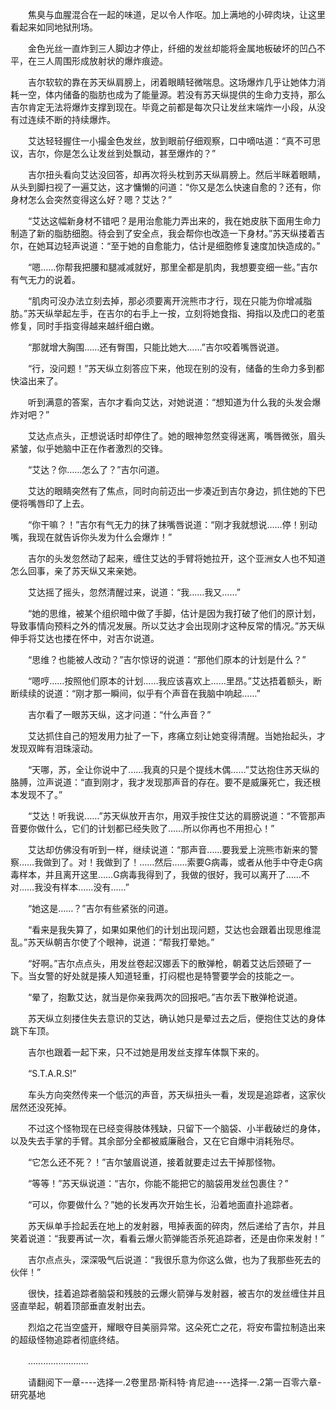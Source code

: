 <div class="read-content j_readContent" id="">
                <p>　　焦臭与血腥混合在一起的味道，足以令人作呕。加上满地的小碎肉块，让这里看起来如同地狱刑场。<p>　　金色光丝一直炸到三人脚边才停止，纤细的发丝却能将金属地板破坏的凹凸不平，在三人周围形成放射状的爆炸痕迹。<p>　　吉尔软软的靠在苏天纵肩膀上，闭着眼睛轻微喘息。这场爆炸几乎让她体力消耗一空，体内储备的脂肪也成为了能量源。若没有苏天纵提供的生命力支持，那么吉尔肯定无法将爆炸支撑到现在。毕竟之前都是每次只让发丝末端炸一小段，从没有过连续不断的持续爆炸。<p>　　艾达轻轻握住一小撮金色发丝，放到眼前仔细观察，口中嘀咕道：“真不可思议，吉尔，你是怎么让发丝到处飘动，甚至爆炸的？”<p>　　吉尔扭头看向艾达没回答，却再次将头枕到苏天纵肩膀上。然后半眯着眼睛，从头到脚扫视了一遍艾达，这才慵懒的问道：“你又是怎么快速自愈的？还有，你身材怎么会突然变得这么好？嗯？艾达？”<p>　　“艾达这幅新身材不错吧？是用治愈能力弄出来的，我在她皮肤下面用生命力制造了新的脂肪细胞。待会到了安全点，我会帮你也改造一下身材。”苏天纵搂着吉尔，在她耳边轻声说道：“至于她的自愈能力，估计是细胞修复速度加快造成的。”<p>　　“嗯……你帮我把腰和腿减减就好，那里全都是肌肉，我想要变细一些。”吉尔有气无力的说着。<p>　　“肌肉可没办法立刻去掉，那必须要离开浣熊市才行，现在只能为你增减脂肪。”苏天纵举起左手，在吉尔的右手上一按，立刻将她食指、拇指以及虎口的老茧修复，同时手指变得越来越纤细白嫩。<p>　　“那就增大胸围……还有臀围，只能比她大……”吉尔咬着嘴唇说道。<p>　　“行，没问题！”苏天纵立刻答应下来，他现在别的没有，储备的生命力多到都快溢出来了。<p>　　听到满意的答案，吉尔才看向艾达，对她说道：“想知道为什么我的头发会爆炸对吧？”<p>　　艾达点点头，正想说话时却停住了。她的眼神忽然变得迷离，嘴唇微张，眉头紧皱，似乎她脑中正在作者激烈的交锋。<p>　　“艾达？你……怎么了？”吉尔问道。<p>　　艾达的眼睛突然有了焦点，同时向前迈出一步凑近到吉尔身边，抓住她的下巴便将嘴唇印了上去。<p>　　“你干嘛？！”吉尔有气无力的抹了抹嘴唇说道：“刚才我就想说……停！别动嘴，我现在就告诉你头发为什么会爆炸！”<p>　　吉尔的头发忽然动了起来，缠住艾达的手臂将她拉开，这个亚洲女人也不知道怎么回事，亲了苏天纵又来亲她。<p>　　艾达摇了摇头，忽然清醒过来，说道：“我……我又……”<p>　　“她的思维，被某个组织暗中做了手脚，估计是因为我打破了他们的原计划，导致事情向预料之外的情况发展。所以艾达才会出现刚才这种反常的情况。”苏天纵伸手将艾达也搂在怀中，对吉尔说道。<p>　　“思维？也能被人改动？”吉尔惊讶的说道：“那他们原本的计划是什么？”<p>　　“嗯哼……按照他们原本的计划……我应该喜欢上……里昂。”艾达捂着额头，断断续续的说道：“刚才那一瞬间，似乎有个声音在我脑中响起……”<p>　　吉尔看了一眼苏天纵，这才问道：“什么声音？”<p>　　艾达抓住自己的短发用力扯了一下，疼痛立刻让她变得清醒。当她抬起头，才发现双眸有泪珠滚动。<p>　　“天哪，苏，全让你说中了……我真的只是个提线木偶……”艾达抱住苏天纵的胳膊，泣声说道：“直到刚才，我才发现那声音的存在。要不是威廉死亡，我还根本发现不了。”<p>　　“艾达！听我说……”苏天纵放开吉尔，用双手按住艾达的肩膀说道：“不管那声音要你做什么，它们的计划都已经失败了……所以你再也不用担心！”<p>　　艾达却仿佛没有听到一样，继续说道：“那声音……要我爱上浣熊市新来的警察……我做到了。对！我做到了！……然后……索要G病毒，或者从他手中夺走G病毒样本，并且离开这里……G病毒我得到了，我做的很好，我可以离开了……不对……我没有样本……没有……”<p>　　“她这是……？”吉尔有些紧张的问道。<p>　　“看来是我失算了，如果如果他们的计划出现问题，艾达也会跟着出现思维混乱。”苏天纵朝吉尔使了个眼神，说道：“帮我打晕她。”<p>　　“好啊。”吉尔点点头，用发丝卷起汉娜丢下的散弹枪，朝着艾达后颈砸了一下。当女警的好处就是揍人知道轻重，打闷棍也是特警要学会的技能之一。<p>　　“晕了，抱歉艾达，就当是你亲我两次的回报吧。”吉尔丢下散弹枪说道。<p>　　苏天纵立刻搂住失去意识的艾达，确认她只是晕过去之后，便抱住艾达的身体跳下车顶。<p>　　吉尔也跟着一起下来，只不过她是用发丝支撑车体飘下来的。<p>　　“S.T.A.R.S!”<p>　　车头方向突然传来一个低沉的声音，苏天纵扭头一看，发现是追踪者，这家伙居然还没死掉。<p>　　不过这个怪物现在已经变得肢体残缺，只留下一个脑袋、小半截破烂的身体，以及失去手掌的手臂。其余部分全都被威廉融合，又在它自爆中消耗殆尽。<p>　　“它怎么还不死？！”吉尔皱眉说道，接着就要走过去干掉那怪物。<p>　　“等等！”苏天纵说道：“吉尔，你能不能把它的脑袋用发丝包裹住？”<p>　　“可以，你要做什么？”她的长发再次开始生长，沿着地面直扑追踪者。<p>　　苏天纵单手捡起丢在地上的发射器，甩掉表面的碎肉，然后递给了吉尔，并且笑着说道：“我要再试一次，看看云爆火箭弹能否杀死追踪者，还是由你来发射！”<p>　　吉尔点点头，深深吸气后说道：“我很乐意为你这么做，也为了我那些死去的伙伴！”<p>　　很快，挂着追踪者脑袋和残肢的云爆火箭弹与发射器，被吉尔的发丝缠住并且竖直举起，朝着顶部垂直发射出去。<p>　　烈焰之花当空盛开，耀眼夺目美丽异常。这朵死亡之花，将安布雷拉制造出来的超级怪物追踪者彻底终结。<p>　　……………………<p>　　请翻阅下一章----选择一.2卷里昂·斯科特·肯尼迪----选择一.2第一百零六章-研究基地<p> 
            </div>
